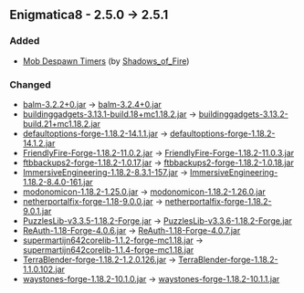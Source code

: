 ## Enigmatica8 - 2.5.0 -> 2.5.1

### Added

  * [Mob Despawn Timers](https://www.curseforge.com/minecraft/mc-mods/mob-despawn-timers) (by [Shadows_of_Fire](https://www.curseforge.com/members/Shadows_of_Fire/projects))

### Changed

  * [balm-3.2.2+0.jar](https://www.curseforge.com/minecraft/mc-mods/balm/files/4361371) -> [balm-3.2.4+0.jar](https://www.curseforge.com/minecraft/mc-mods/balm/files/4414499)
  * [buildinggadgets-3.13.1-build.18+mc1.18.2.jar](https://www.curseforge.com/minecraft/mc-mods/building-gadgets/files/4095788) -> [buildinggadgets-3.13.2-build.21+mc1.18.2.jar](https://www.curseforge.com/minecraft/mc-mods/building-gadgets/files/4412996)
  * [defaultoptions-forge-1.18.2-14.1.1.jar](https://www.curseforge.com/minecraft/mc-mods/default-options/files/3830896) -> [defaultoptions-forge-1.18.2-14.1.2.jar](https://www.curseforge.com/minecraft/mc-mods/default-options/files/4412630)
  * [FriendlyFire-Forge-1.18.2-11.0.2.jar](https://www.curseforge.com/minecraft/mc-mods/friendly-fire/files/3764167) -> [FriendlyFire-Forge-1.18.2-11.0.3.jar](https://www.curseforge.com/minecraft/mc-mods/friendly-fire/files/4409366)
  * [ftbbackups2-forge-1.18.2-1.0.17.jar](https://www.curseforge.com/minecraft/mc-mods/ftb-backups-2/files/4105761) -> [ftbbackups2-forge-1.18.2-1.0.18.jar](https://www.curseforge.com/minecraft/mc-mods/ftb-backups-2/files/4407545)
  * [ImmersiveEngineering-1.18.2-8.3.1-157.jar](https://www.curseforge.com/minecraft/mc-mods/immersive-engineering/files/4369369) -> [ImmersiveEngineering-1.18.2-8.4.0-161.jar](https://www.curseforge.com/minecraft/mc-mods/immersive-engineering/files/4412849)
  * [modonomicon-1.18.2-1.25.0.jar](https://www.curseforge.com/minecraft/mc-mods/modonomicon/files/4401282) -> [modonomicon-1.18.2-1.26.0.jar](https://www.curseforge.com/minecraft/mc-mods/modonomicon/files/4408712)
  * [netherportalfix-forge-1.18-9.0.0.jar](https://www.curseforge.com/minecraft/mc-mods/netherportalfix/files/3549513) -> [netherportalfix-forge-1.18.2-9.0.1.jar](https://www.curseforge.com/minecraft/mc-mods/netherportalfix/files/4412692)
  * [PuzzlesLib-v3.3.5-1.18.2-Forge.jar](https://www.curseforge.com/minecraft/mc-mods/puzzles-lib/files/3804332) -> [PuzzlesLib-v3.3.6-1.18.2-Forge.jar](https://www.curseforge.com/minecraft/mc-mods/puzzles-lib/files/4412547)
  * [ReAuth-1.18-Forge-4.0.6.jar](https://www.curseforge.com/minecraft/mc-mods/reauth/files/4120081) -> [ReAuth-1.18-Forge-4.0.7.jar](https://www.curseforge.com/minecraft/mc-mods/reauth/files/4408008)
  * [supermartijn642corelib-1.1.2-forge-mc1.18.jar](https://www.curseforge.com/minecraft/mc-mods/supermartijn642s-core-lib/files/4393114) -> [supermartijn642corelib-1.1.4-forge-mc1.18.jar](https://www.curseforge.com/minecraft/mc-mods/supermartijn642s-core-lib/files/4407412)
  * [TerraBlender-forge-1.18.2-1.2.0.126.jar](https://www.curseforge.com/minecraft/mc-mods/terrablender/files/3957976) -> [TerraBlender-forge-1.18.2-1.1.0.102.jar](https://www.curseforge.com/minecraft/mc-mods/terrablender/files/3816497)
  * [waystones-forge-1.18.2-10.1.0.jar](https://www.curseforge.com/minecraft/mc-mods/waystones/files/3830849) -> [waystones-forge-1.18.2-10.1.1.jar](https://www.curseforge.com/minecraft/mc-mods/waystones/files/4412697)

